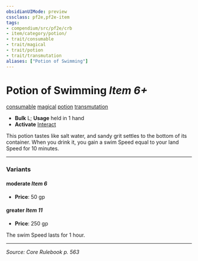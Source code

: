 ```yaml
---
obsidianUIMode: preview
cssclass: pf2e,pf2e-item
tags:
- compendium/src/pf2e/crb
- item/category/potion/
- trait/consumable
- trait/magical
- trait/potion
- trait/transmutation
aliases: ["Potion of Swimming"]
---
```

# Potion of Swimming *Item 6+*  
[consumable](rules/traits/consumable.md "Consumable Item Trait")  [magical](rules/traits/magical.md "Magical Item Trait")  [potion](rules/traits/potion.md "Potion Item Trait")  [transmutation](rules/traits/transmutation.md "Transmutation School Trait")  

- **Bulk** L; **Usage** held in 1 hand
- **Activate** [Interact](rules/actions/interact.md)

This potion tastes like salt water, and sandy grit settles to the bottom of its container. When you drink it, you gain a swim Speed equal to your land Speed for 10 minutes.

---

### Variants

#### moderate *Item 6*

- **Price**: 50 gp

#### greater *Item 11*

- **Price**: 250 gp

The swim Speed lasts for 1 hour.

---
*Source: Core Rulebook p. 563*